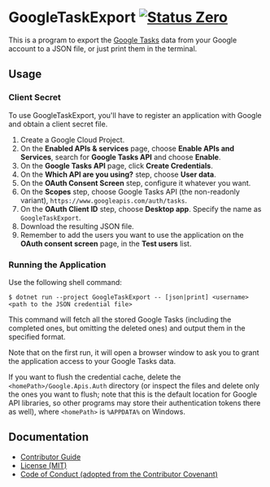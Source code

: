 GoogleTaskExport [![Status Zero][status-zero]][andivionian-status-classifier]
================

This is a program to export the [Google Tasks][google-tasks] data from your Google account to a JSON file, or just print them in the terminal.

Usage
-----

### Client Secret
To use GoogleTaskExport, you'll have to register an application with Google and obtain a client secret file.

1. Create a Google Cloud Project.
2. On the **Enabled APIs & services** page, choose **Enable APIs and Services**, search for **Google Tasks API** and choose **Enable**.
3. On the **Google Tasks API** page, click **Create Credentials**.
4. On the **Which API are you using?** step, choose **User data**.
5. On the **OAuth Consent Screen** step, configure it whatever you want.
6. On the **Scopes** step, choose Google Tasks API (the non-readonly variant), `https://www.googleapis.com/auth/tasks`.
7. On the **OAuth Client ID** step, choose **Desktop app**. Specify the name as `GoogleTaskExport`.
8. Download the resulting JSON file.
9. Remember to add the users you want to use the application on the **OAuth consent screen** page, in the **Test users** list.

### Running the Application
Use the following shell command:

```console
$ dotnet run --project GoogleTaskExport -- [json|print] <username> <path to the JSON credential file>
```

This command will fetch all the stored Google Tasks (including the completed ones, but omitting the deleted ones) and output them in the specified format. 

Note that on the first run, it will open a browser window to ask you to grant the application access to your Google Tasks data.

If you want to flush the credential cache, delete the `<homePath>/Google.Apis.Auth` directory (or inspect the files and delete only the ones you want to flush; note that this is the default location for Google API libraries, so other programs may store their authentication tokens there as well), where `<homePath>` is `%APPDATA%` on Windows.

Documentation
-------------

- [Contributor Guide][docs.contributing]
- [License (MIT)][docs.license]
- [Code of Conduct (adopted from the Contributor Covenant)][docs.code-of-conduct]

[andivionian-status-classifier]: https://github.com/ForNeVeR/andivionian-status-classifier#status-zero-
[docs.code-of-conduct]: CODE_OF_CONDUCT.md
[docs.contributing]: CONTRIBUTING.md
[docs.license]: LICENSE.md
[google-tasks]: https://support.google.com/tasks/answer/7675772?hl=en
[status-zero]: https://img.shields.io/badge/status-zero-lightgrey.svg

